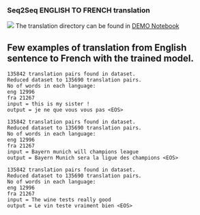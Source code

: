 ### Seq2Seq ENGLISH TO FRENCH translation

![](https://smerity.com/media/images/articles/2016/gnmt_arch_1_enc_dec.svg)
The translation directory can be found in [DEMO Notebook](./DEMO.ipynb)


## Few examples of translation from English sentence to French with the trained model.

```
135842 translation pairs found in dataset.
Reduced dataset to 135690 translation pairs.
No of words in each language:
eng 12996
fra 21267
input = this is my sister !
output = je ne que vous vous pas <EOS>

```

```
135842 translation pairs found in dataset.
Reduced dataset to 135690 translation pairs.
No of words in each language:
eng 12996
fra 21267
input = Bayern munich will champions league 
output = Bayern Munich sera la ligue des champions <EOS>

```

```
135842 translation pairs found in dataset.
Reduced dataset to 135690 translation pairs.
No of words in each language:
eng 12996
fra 21267
input = The wine tests really good 
output = Le vin teste vraiment bien <EOS>

```
